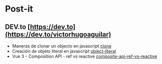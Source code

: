 # Post-it 

## DEV.to [https://dev.to](https://dev.to/victorhugoaguilar)

- Maneras de clonar un objecto en javascript
[clone](https://github.com/VictorHugoAguilar/post-it/blob/main/clone-objects-javascript.md)
- Creación de objeto literal en javascript
[object-literal](https://github.com/VictorHugoAguilar/post-it/blob/main/object-literals-javascript.md)
- Vue 3 - Composition API - ref vs reactive
[composite-api-ref-vs-reactive](https://github.com/VictorHugoAguilar/post-it/blob/main/composite-api-ref-vs-reactive.md)
